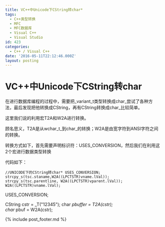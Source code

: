 ```yaml
---
title: VC++中Unicode下CString转char*
tags:
  - C++类型转换
  - MFC
  - MFC数据库
  - Visual C++
  - Visual Studio
id: 423
categories:
  - C++ / Visual C++
date: '2016-05-11T22:12:46.000Z'
layout: posting
---
```


# VC++中Unicode下CString转char

在进行数据库编程的过程中，需要把_variant_t类型转换成char_尝试了各种方法，最后发现把他转换成CString，再有CString转换成char_比较简单。

这里我们说的利用宏T2A和W2A进行转换。

顾名思义，T2A是从wchar_t_到char_的转换；W2A是由宽字符到ANSI字符之间的转换。

转换方式如下，首先需要声明标识符：USES_CONVERSION，然后我们在利用这2个宏进行数据类型转换

代码如下：

```
//UNICODE下的CString转char* USES_CONVERSION; strcpy_s(tsc.staname,W2A((LPCTSTR)vname.lVal)); strcpy_s(tsc.parentline, W2A((LPCTSTR)vparent.lVal));
W2A((LPCTSTR)vname.lVal);
```

USES_CONVERSION;

CString cstr = _T("12345"); char _pbuffer = T2A(cstr);  
char_ pbuf = W2A(cstr);</pre>  



{% include post_footer.md %}